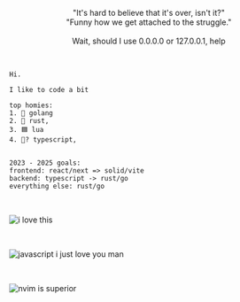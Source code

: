 <p align="center">
  "It's hard to believe that it's over, isn't it?" <br />
  "Funny how we get attached to the struggle." <br /> <br />
  Wait, should I use 0.0.0.0 or 127.0.0.1, help
</p>

<br />

```
Hi.

I like to code a bit

top homies:
1. 🔵 golang
2. 🦀 rust,
3. 🟦 lua
4. 💙? typescript,


2023 - 2025 goals:
frontend: react/next => solid/vite
backend: typescript -> rust/go
everything else: rust/go
```

<br>

![i love this](https://github.com/Tronikelis/Tronikelis/assets/56039679/0664e5a7-32bf-41a7-83d2-56bcece0b85c)

<br>

![javascript i just love you man](https://github.com/Tronikelis/Tronikelis/assets/56039679/3b8d1803-6a90-4244-8aaa-d2575a9e8f9b)

<br>

![nvim is superior](https://github.com/Tronikelis/Tronikelis/assets/56039679/1ac47e0e-dbee-4888-a182-1311eae044fa)
